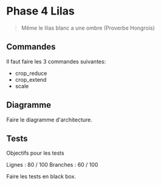# Phase 4 Lilas

> Même le lilas blanc a une ombre (Proverbe Hongrois)

## Commandes

Il faut faire les 3 commandes suivantes:

- crop_reduce
- crop_extend
- scale

## Diagramme

Faire le diagramme d'architecture.

## Tests

Objectifs pour les tests

Lignes : 80 / 100
Branches : 60 / 100

Faire les tests en black box.